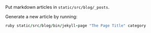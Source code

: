 Put markdown articles in `static/src/blog/_posts`.

Generate a new article by running:
```ruby 
ruby static/src/blog/bin/jekyll-page "The Page Title" category
```